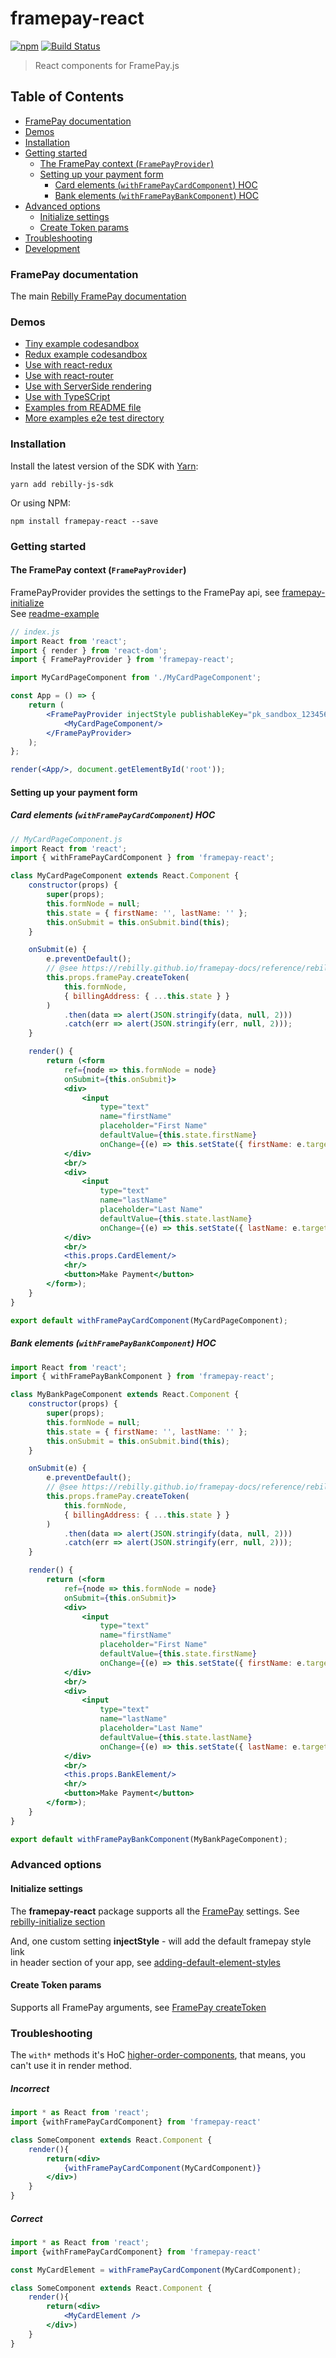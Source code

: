 # framepay-react

[![npm](https://img.shields.io/npm/v/framepay-react.svg)](https://www.npmjs.com/package/framepay-react)
[![Build Status](https://travis-ci.org/Rebilly/framepay-react.svg?branch=master)](https://travis-ci.org/Rebilly/framepay-react)  

> React components for FramePay.js

## Table of Contents
- [FramePay documentation](#framepay-documentation)
- [Demos](#demos)
- [Installation](#installation)
- [Getting started](#getting-started)
    - [The FramePay context (`FramePayProvider`)](#the-framepay-context-framepayprovider)
    - [Setting up your payment form](#setting-up-your-payment-form)
        - [Card elements (`withFramePayCardComponent`) HOC](#card-elements-withframepaycardcomponent-hoc)
        - [Bank elements (`withFramePayBankComponent`) HOC](#bank-elements-withframepaybankcomponent-hoc)
- [Advanced options](#advanced-options)
    - [Initialize settings](#initialize-settings)
    - [Create Token params](#create-token-params)
- [Troubleshooting](#troubleshooting)
- [Development](#development)

### FramePay documentation
The main [Rebilly FramePay documentation](https://rebilly.github.io/framepay-docs/)

### Demos
- [Tiny example codesandbox](https://codesandbox.io)  
- [Redux example codesandbox](https://codesandbox.io)      
- [Use with react-redux](example/react-redux)    
- [Use with react-router](example/react-router)   
- [Use with ServerSide rendering](example/react-ssr)   
- [Use with TypeSCript](example/react-typescript)   
- [Examples from README file](example/readme-example)   
- [More examples e2e test directory](test/e2e/fixtures)    

### Installation
Install the latest version of the SDK with [Yarn](https://yarnpkg.com/en/):
```
yarn add rebilly-js-sdk
```

Or using NPM:
```
npm install framepay-react --save
```

### Getting started

#### The FramePay context (`FramePayProvider`)
FramePayProvider provides the settings to the FramePay api, see [framepay-initialize](https://rebilly.github.io/framepay-docs/reference/rebilly.html#rebilly-initialize)  
See [readme-example](example/readme-example)  
```jsx harmony
// index.js
import React from 'react';
import { render } from 'react-dom';
import { FramePayProvider } from 'framepay-react';

import MyCardPageComponent from './MyCardPageComponent';

const App = () => {
    return (
        <FramePayProvider injectStyle publishableKey="pk_sandbox_1234567890">
            <MyCardPageComponent/>
        </FramePayProvider>
    );
};

render(<App/>, document.getElementById('root'));

```

#### Setting up your payment form

##### Card elements (`withFramePayCardComponent`) HOC
```jsx harmony
// MyCardPageComponent.js
import React from 'react';
import { withFramePayCardComponent } from 'framepay-react';

class MyCardPageComponent extends React.Component {
    constructor(props) {
        super(props);
        this.formNode = null;
        this.state = { firstName: '', lastName: '' };
        this.onSubmit = this.onSubmit.bind(this);
    }

    onSubmit(e) {
        e.preventDefault();
        // @see https://rebilly.github.io/framepay-docs/reference/rebilly.html#rebilly-createtoken
        this.props.framePay.createToken(
            this.formNode,
            { billingAddress: { ...this.state } }
        )
            .then(data => alert(JSON.stringify(data, null, 2)))
            .catch(err => alert(JSON.stringify(err, null, 2)));
    }

    render() {
        return (<form
            ref={node => this.formNode = node}
            onSubmit={this.onSubmit}>
            <div>
                <input
                    type="text"
                    name="firstName"
                    placeholder="First Name"
                    defaultValue={this.state.firstName}
                    onChange={(e) => this.setState({ firstName: e.target.value })}/>
            </div>
            <br/>
            <div>
                <input
                    type="text"
                    name="lastName"
                    placeholder="Last Name"
                    defaultValue={this.state.lastName}
                    onChange={(e) => this.setState({ lastName: e.target.value })}/>
            </div>
            <br/>
            <this.props.CardElement/>
            <hr/>
            <button>Make Payment</button>
        </form>);
    }
}

export default withFramePayCardComponent(MyCardPageComponent);
```

##### Bank elements (`withFramePayBankComponent`) HOC
```jsx harmony
import React from 'react';
import { withFramePayBankComponent } from 'framepay-react';

class MyBankPageComponent extends React.Component {
    constructor(props) {
        super(props);
        this.formNode = null;
        this.state = { firstName: '', lastName: '' };
        this.onSubmit = this.onSubmit.bind(this);
    }

    onSubmit(e) {
        e.preventDefault();
        // @see https://rebilly.github.io/framepay-docs/reference/rebilly.html#rebilly-createtoken
        this.props.framePay.createToken(
            this.formNode,
            { billingAddress: { ...this.state } }
        )
            .then(data => alert(JSON.stringify(data, null, 2)))
            .catch(err => alert(JSON.stringify(err, null, 2)));
    }

    render() {
        return (<form
            ref={node => this.formNode = node}
            onSubmit={this.onSubmit}>
            <div>
                <input
                    type="text"
                    name="firstName"
                    placeholder="First Name"
                    defaultValue={this.state.firstName}
                    onChange={(e) => this.setState({ firstName: e.target.value })}/>
            </div>
            <br/>
            <div>
                <input
                    type="text"
                    name="lastName"
                    placeholder="Last Name"
                    defaultValue={this.state.lastName}
                    onChange={(e) => this.setState({ lastName: e.target.value })}/>
            </div>
            <br/>
            <this.props.BankElement/>
            <hr/>
            <button>Make Payment</button>
        </form>);
    }
}

export default withFramePayBankComponent(MyBankPageComponent);
```

### Advanced options

#### Initialize settings
The **framepay-react** package supports all the [FramePay](https://rebilly.github.io/framepay-docs) settings.
See [rebilly-initialize section](https://rebilly.github.io/framepay-docs/reference/rebilly.html#rebilly-initialize)

And, one custom setting **injectStyle** - will add the default framepay style link    
in header section of your app, see [adding-default-element-styles](https://rebilly.github.io/framepay-docs/guide/#adding-default-element-styles)

#### Create Token params
Supports all FramePay arguments, see [FramePay createToken](https://rebilly.github.io/framepay-docs/reference/rebilly.html#rebilly-createtoken)

### Troubleshooting

The `with*` methods it's HoC [higher-order-components](https://reactjs.org/docs/higher-order-components.html),
that means, you can't use it in render method.  

##### Incorrect
```jsx harmony
import * as React from 'react';
import {withFramePayCardComponent} from 'framepay-react'

class SomeComponent extends React.Component {
    render(){
        return(<div>
            {withFramePayCardComponent(MyCardComponent)}
        </div>)
    }
}
```

##### Correct
```jsx harmony
import * as React from 'react';
import {withFramePayCardComponent} from 'framepay-react'

const MyCardElement = withFramePayCardComponent(MyCardComponent);

class SomeComponent extends React.Component {
    render(){
        return(<div>
            <MyCardElement />
        </div>)
    }
}
```
